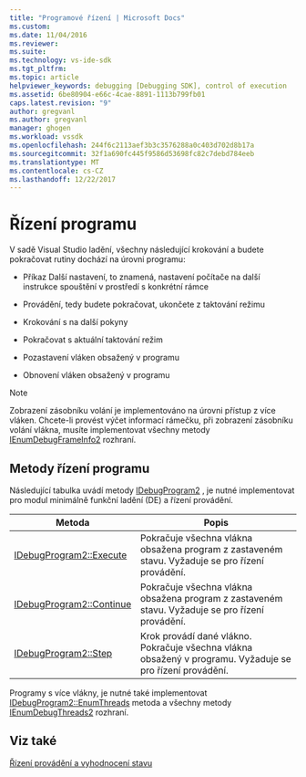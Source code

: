 ```yaml
---
title: "Programové řízení | Microsoft Docs"
ms.custom: 
ms.date: 11/04/2016
ms.reviewer: 
ms.suite: 
ms.technology: vs-ide-sdk
ms.tgt_pltfrm: 
ms.topic: article
helpviewer_keywords: debugging [Debugging SDK], control of execution
ms.assetid: 6be80904-e66c-4cae-8891-1113b799fb01
caps.latest.revision: "9"
author: gregvanl
ms.author: gregvanl
manager: ghogen
ms.workload: vssdk
ms.openlocfilehash: 244f6c2113aef3b3c3576288a0c403d702d8b17a
ms.sourcegitcommit: 32f1a690fc445f9586d53698fc82c7debd784eeb
ms.translationtype: MT
ms.contentlocale: cs-CZ
ms.lasthandoff: 12/22/2017
---
```

# <a name="program-control"></a>Řízení programu
V sadě Visual Studio ladění, všechny následující krokování a budete pokračovat rutiny dochází na úrovni programu:  
  
-   Příkaz Další nastavení, to znamená, nastavení počítače na další instrukce spouštění v prostředí s konkrétní rámce  
  
-   Provádění, tedy budete pokračovat, ukončete z taktování režimu  
  
-   Krokování s na další pokyny  
  
-   Pokračovat s aktuální taktování režim  
  
-   Pozastavení vláken obsažený v programu  
  
-   Obnovení vláken obsažený v programu  
  
> [!NOTE]
>  Zobrazení zásobníku volání je implementováno na úrovni přístup z více vláken. Chcete-li provést výčet informací rámečku, při zobrazení zásobníku volání vlákna, musíte implementovat všechny metody [IEnumDebugFrameInfo2](../../extensibility/debugger/reference/ienumdebugframeinfo2.md) rozhraní.  
  
## <a name="methods-of-program-control"></a>Metody řízení programu  
 Následující tabulka uvádí metody [IDebugProgram2](../../extensibility/debugger/reference/idebugprogram2.md) , je nutné implementovat pro modul minimálně funkční ladění (DE) a řízení provádění.  
  
|Metoda|Popis|  
|------------|-----------------|  
|[IDebugProgram2::Execute](../../extensibility/debugger/reference/idebugprogram2-execute.md)|Pokračuje všechna vlákna obsažena program z zastaveném stavu. Vyžaduje se pro řízení provádění.|  
|[IDebugProgram2::Continue](../../extensibility/debugger/reference/idebugprogram2-continue.md)|Pokračuje všechna vlákna obsažena program z zastaveném stavu. Vyžaduje se pro řízení provádění.|  
|[IDebugProgram2::Step](../../extensibility/debugger/reference/idebugprogram2-step.md)|Krok provádí dané vlákno. Pokračuje všechna vlákna obsažený v programu. Vyžaduje se pro řízení provádění.|  
  
 Programy s více vlákny, je nutné také implementovat [IDebugProgram2::EnumThreads](../../extensibility/debugger/reference/idebugprogram2-enumthreads.md) metoda a všechny metody [IEnumDebugThreads2](../../extensibility/debugger/reference/ienumdebugthreads2.md) rozhraní.  
  
## <a name="see-also"></a>Viz také  
 [Řízení provádění a vyhodnocení stavu](../../extensibility/debugger/execution-control-and-state-evaluation.md)